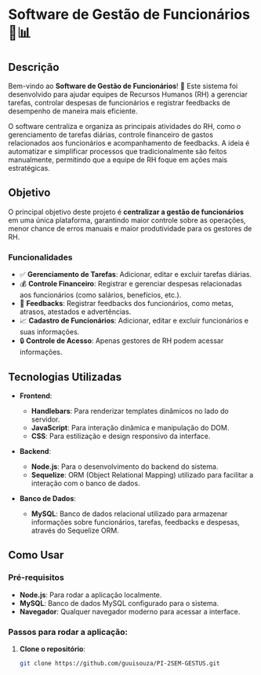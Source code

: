 # Software de Gestão de Funcionários 💼📊

## Descrição
Bem-vindo ao **Software de Gestão de Funcionários**! 🚀 Este sistema foi desenvolvido para ajudar equipes de Recursos Humanos (RH) a gerenciar tarefas, controlar despesas de funcionários e registrar feedbacks de desempenho de maneira mais eficiente.

O software centraliza e organiza as principais atividades do RH, como o gerenciamento de tarefas diárias, controle financeiro de gastos relacionados aos funcionários e acompanhamento de feedbacks. A ideia é automatizar e simplificar processos que tradicionalmente são feitos manualmente, permitindo que a equipe de RH foque em ações mais estratégicas.

## Objetivo
O principal objetivo deste projeto é **centralizar a gestão de funcionários** em uma única plataforma, garantindo maior controle sobre as operações, menor chance de erros manuais e maior produtividade para os gestores de RH.

### Funcionalidades
- ✅ **Gerenciamento de Tarefas**: Adicionar, editar e excluir tarefas diárias.  
- 💰 **Controle Financeiro**: Registrar e gerenciar despesas relacionadas aos funcionários (como salários, benefícios, etc.).  
- 📝 **Feedbacks**: Registrar feedbacks dos funcionários, como metas, atrasos, atestados e advertências.  
- 📈 **Cadastro de Funcionários**: Adicionar, editar e excluir funcionários e suas informações.  
- 🔒 **Controle de Acesso**: Apenas gestores de RH podem acessar informações.

## Tecnologias Utilizadas
- **Frontend**:
  - **Handlebars**: Para renderizar templates dinâmicos no lado do servidor.
  - **JavaScript**: Para interação dinâmica e manipulação do DOM.
  - **CSS**: Para estilização e design responsivo da interface.

- **Backend**:
  - **Node.js**: Para o desenvolvimento do backend do sistema.
  - **Sequelize**: ORM (Object Relational Mapping) utilizado para facilitar a interação com o banco de dados.
 
- **Banco de Dados**:
  - **MySQL**: Banco de dados relacional utilizado para armazenar informações sobre funcionários, tarefas, feedbacks e despesas, através do Sequelize ORM.

## Como Usar
### Pré-requisitos
- **Node.js**: Para rodar a aplicação localmente.
- **MySQL**: Banco de dados MySQL configurado para o sistema.
- **Navegador**: Qualquer navegador moderno para acessar a interface.

### Passos para rodar a aplicação:
1. **Clone o repositório**:
   
   ```bash
   git clone https://github.com/guuisouza/PI-2SEM-GESTUS.git
